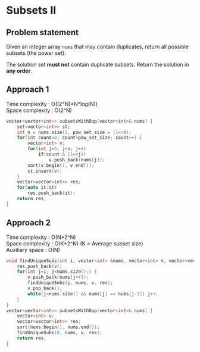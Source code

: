 # Subsets II

## Problem statement

Given an integer array `nums` that may contain duplicates, return all possible subsets (the power set).

The solution set **must not** contain duplicate subsets. Return the solution in **any order**.

## Approach 1

Time complexity : O((2^N)\*N\*log(N))  
Space complexity : O(2^N)

```cpp
vector<vector<int>> subsetsWithDup(vector<int>& nums) {
    set<vector<int>> st;
    int n = nums.size(), pow_set_size = (1<<n);
    for(int count=0; count<pow_set_size; count++) {
        vector<int> v;
        for(int j=0; j<n; j++)
            if(count & (1<<j))
                v.push_back(nums[j]);
        sort(v.begin(), v.end());
        st.insert(v);
    }
    vector<vector<int>> res;
    for(auto it:st)
        res.push_back(it);
    return res;
}
```

## Approach 2

Time complexity : O(N\*2^N)  
Space complexity : O(K\*2^N) (K = Average subset size)  
Auxiliary space : O(N)

```cpp
void findUniqueSubs(int i, vector<int> &nums, vector<int> v, vector<vector<int>> &res) {
    res.push_back(v);
    for(int j=i; j<nums.size();) {
        v.push_back(nums[j++]);
        findUniqueSubs(j, nums, v, res);
        v.pop_back();
        while(j<nums.size() && nums[j] == nums[j-1]) j++;
    }
}
vector<vector<int>> subsetsWithDup(vector<int>& nums) {
    vector<int> v;
    vector<vector<int>> res;
    sort(nums.begin(), nums.end());
    findUniqueSubs(0, nums, v, res);
    return res;
}
```

